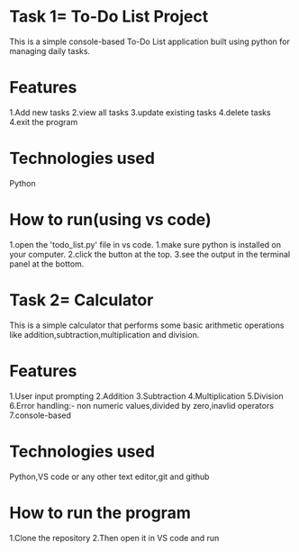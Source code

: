 # Task 1= To-Do List Project 
This is a simple console-based To-Do List application built using python for managing daily tasks.
# Features
1.Add new tasks
2.view all tasks
3.update existing tasks
4.delete tasks
4.exit the program
# Technologies used
Python
# How to run(using vs code)
1.open the 'todo_list.py' file in vs code.
1.make sure python is installed on your computer.
2.click the button at the top.
3.see the output in the terminal panel at the bottom.

# Task 2= Calculator
This is a simple calculator that performs some basic arithmetic operations like addition,subtraction,multiplication and division.
# Features
1.User input prompting
2.Addition
3.Subtraction
4.Multiplication
5.Division
6.Error handling:- non numeric values,divided by zero,inavlid operators
7.console-based
# Technologies used
Python,VS code or any other text editor,git and github
# How to run the program
1.Clone the repository
2.Then open it in VS code and run
